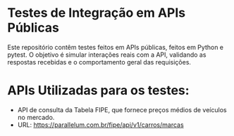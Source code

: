 # Testes de Integração em APIs Públicas 
Este repositório contêm testes feitos em APIs públicas, feitos em Python e pytest. 
O objetivo é simular interações reais com a API, validando as respostas recebidas e o comportamento geral das requisições.

# APIs Utilizadas para os testes: 
- API de consulta da Tabela FIPE, que fornece preços médios de veículos no mercado.
- URL: https://parallelum.com.br/fipe/api/v1/carros/marcas 
